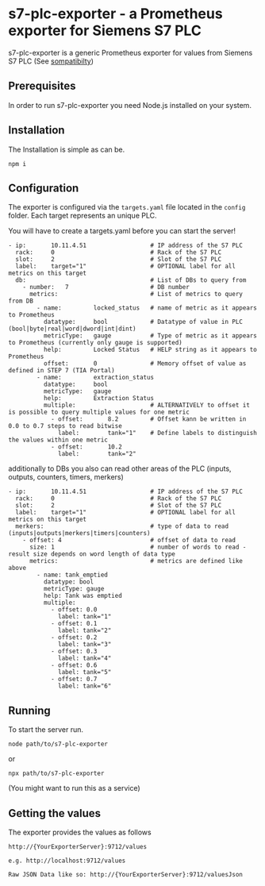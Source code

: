 # s7-plc-exporter - a Prometheus exporter for Siemens S7 PLC

s7-plc-exporter is a generic Prometheus exporter for 
values from Siemens S7 PLC (See [sompatibilty](http://snap7.sourceforge.net/snap7_client.html#target_compatibility))

## Prerequisites
In order to run s7-plc-exporter you need Node.js installed on your system.

## Installation
The Installation is simple as can be. 
```
npm i
```

## Configuration

The exporter is configured via the `targets.yaml` file located in the `config` folder. Each target represents an unique PLC.

You will have to create a targets.yaml before you can start the server!

```
- ip:       10.11.4.51                  # IP address of the S7 PLC 
  rack:     0                           # Rack of the S7 PLC
  slot:     2                           # Slot of the S7 PLC
  label:    target="1"                  # OPTIONAL label for all metrics on this target
  db:                                   # List of DBs to query from
    - number:   7                       # DB number
      metrics:                          # List of metrics to query from DB
        - name:         locked_status   # name of metric as it appears to Prometheus
          datatype:     bool            # Datatype of value in PLC (bool|byte|real|word|dword|int|dint)
          metricType:   gauge           # Type of metric as it appears to Prometheus (currently only gauge is supported)
          help:         Locked Status   # HELP string as it appears to Prometheus
          offset:       0               # Memory offset of value as defined in STEP 7 (TIA Portal)
        - name:         extraction_status
          datatype:     bool
          metricType:   gauge
          help:         Extraction Status
          multiple:                     # ALTERNATIVELY to offset it is possible to query multiple values for one metric
            - offset:       8.2         # Offset kann be written in 0.0 to 0.7 steps to read bitwise
              label:        tank="1"    # Define labels to distinguish the values within one metric
            - offset:       10.2
              label:        tank="2"
```

additionally to DBs you also can read other areas of the PLC (inputs, outputs, counters, timers, merkers)

```
- ip:       10.11.4.51                  # IP address of the S7 PLC 
  rack:     0                           # Rack of the S7 PLC
  slot:     2                           # Slot of the S7 PLC
  label:    target="1"                  # OPTIONAL label for all metrics on this target
  merkers:                              # type of data to read (inputs|outputs|merkers|timers|counters)
    - offset: 4                         # offset of data to read
      size: 1                           # number of words to read - result size depends on word length of data type
      metrics:                          # metrics are defined like above
        - name: tank_emptied
          datatype: bool
          metricType: gauge
          help: Tank was emptied
          multiple:
            - offset: 0.0
              label: tank="1"
            - offset: 0.1
              label: tank="2"
            - offset: 0.2
              label: tank="3"
            - offset: 0.3
              label: tank="4"
            - offset: 0.6
              label: tank="5"
            - offset: 0.7
              label: tank="6"
```

## Running
To start the server run. 

```
node path/to/s7-plc-exporter
```

or

```
npx path/to/s7-plc-exporter
```

(You might want to run this as a service)

## Getting the values
The exporter provides the values as follows

```
http://{YourExporterServer}:9712/values

e.g. http://localhost:9712/values

Raw JSON Data like so: http://{YourExporterServer}:9712/valuesJson
```
